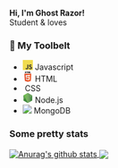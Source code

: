 **Hi, I'm Ghost Razor!**   
Student & loves 

### 🧰 My Toolbelt

* <img height="18" src="https://raw.githubusercontent.com/github/explore/80688e429a7d4ef2fca1e82350fe8e3517d3494d/topics/javascript/javascript.png"> Javascript
* <img height="18" src="./512px-HTML5_logo_and_wordmark.svg.png"> HTML
* <img height="18" src=""> CSS
* <img height="18" src="https://raw.githubusercontent.com/github/explore/80688e429a7d4ef2fca1e82350fe8e3517d3494d/topics/nodejs/nodejs.png"> Node.js
* <img height="18" src="https://www.google.com/imgres?imgurl=https%3A%2F%2Fcdn.iconscout.com%2Ficon%2Ffree%2Fpng-512%2Fmongodb-2-1175137.png&imgrefurl=https%3A%2F%2Ficonscout.com%2Ficon%2Fmongodb-2&tbnid=1TNp7Aoi3hpp5M&vet=12ahUKEwiJtfK_hd3uAhWGCSsKHXLuBeMQMygJegUIARCwAQ..i&docid=CAIeceuu-wEH3M&w=512&h=512&q=mongodb%20logo%20svg&ved=2ahUKEwiJtfK_hd3uAhWGCSsKHXLuBeMQMygJegUIARCwAQ"> MongoDB


### Some pretty stats
<a href="https://github.com/anuraghazra/github-readme-stats">
  <img align="center" src="https://github-readme-stats.vercel.app/api?username=GhostRazor&show_icons=true&include_all_commits=true&theme=radical" alt="Anurag's github stats" />
</a>
<a href="https://github.com/anuraghazra/github-readme-stats">
  <!-- Change the `github-readme-stats.anuraghazra1.vercel.app` to `github-readme-stats.vercel.app`  -->
  <img align="center" src="https://github-readme-stats.vercel.app/api/top-langs/?username=GhostRazor&layout=compact&theme=radical" />
</a>

<!-- https://github.com/anuraghazra/anuraghazra/blob/master/README.md >
